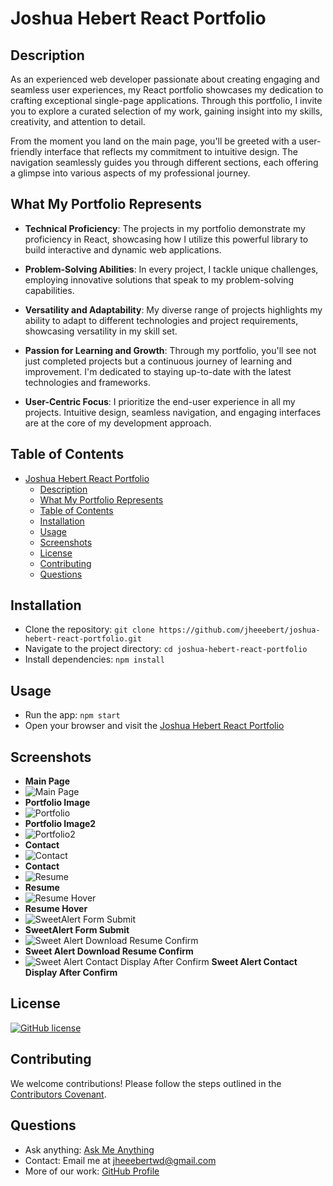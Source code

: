 # Joshua Hebert React Portfolio

## Description

As an experienced web developer passionate about creating engaging and seamless user experiences, my React portfolio showcases my dedication to crafting exceptional single-page applications. Through this portfolio, I invite you to explore a curated selection of my work, gaining insight into my skills, creativity, and attention to detail.

From the moment you land on the main page, you'll be greeted with a user-friendly interface that reflects my commitment to intuitive design. The navigation seamlessly guides you through different sections, each offering a glimpse into various aspects of my professional journey.

## What My Portfolio Represents

- **Technical Proficiency**: The projects in my portfolio demonstrate my proficiency in React, showcasing how I utilize this powerful library to build interactive and dynamic web applications.

- **Problem-Solving Abilities**: In every project, I tackle unique challenges, employing innovative solutions that speak to my problem-solving capabilities.

- **Versatility and Adaptability**: My diverse range of projects highlights my ability to adapt to different technologies and project requirements, showcasing versatility in my skill set.

- **Passion for Learning and Growth**: Through my portfolio, you'll see not just completed projects but a continuous journey of learning and improvement. I'm dedicated to staying up-to-date with the latest technologies and frameworks.

- **User-Centric Focus**: I prioritize the end-user experience in all my projects. Intuitive design, seamless navigation, and engaging interfaces are at the core of my development approach.

## Table of Contents

- [Joshua Hebert React Portfolio](#joshua-hebert-react-portfolio)
  - [Description](#description)
  - [What My Portfolio Represents](#what-my-portfolio-represents)
  - [Table of Contents](#table-of-contents)
  - [Installation](#installation)
  - [Usage](#usage)
  - [Screenshots](#screenshots)
  - [License](#license)
  - [Contributing](#contributing)
  - [Questions](#questions)

## Installation

- Clone the repository: `git clone https://github.com/jheeebert/joshua-hebert-react-portfolio.git`
- Navigate to the project directory: `cd joshua-hebert-react-portfolio`
- Install dependencies: `npm install`

## Usage

- Run the app: `npm start`
- Open your browser and visit the [Joshua Hebert React Portfolio](https://jheeebert.github.io/joshua-hebert-react-portfolio/)

## Screenshots

- **Main Page** <br>
- ![Main Page](./screenshots/mainPage.png)
- **Portfolio Image** <br>
- ![Portfolio](./screenshots/portfolioImage.png)
- **Portfolio Image2** <br>
- ![Portfolio2](./screenshots/portfolioImage2.png)
- **Contact** <br>
- ![Contact](./screenshots/contactImage.png)
- **Contact** <br>
- ![Resume](./screenshots/resumeImage.png)
- **Resume** <br>
- ![Resume Hover](./screenshots/resumeHoverImage.png)
- **Resume Hover** <br>
- ![SweetAlert Form Submit](./screenshots/sweetAlertFormSubmit.png)
- **SweetAlert Form Submit** <br>
- ![Sweet Alert Download Resume Confirm](./screenshots/sweetAlertDownloadResumeConfirm.png)
- **Sweet Alert Download Resume Confirm** <br>
- ![Sweet Alert Contact Display After Confirm](./screenshots/sweetAlertContactAfterConfirm.png)
  **Sweet Alert Contact Display After Confirm** <br>

## License

[![GitHub license](https://badgen.net/github/license/jheeebert/joshua-hebert-react-portfolio)](LICENSE)

## Contributing

We welcome contributions! Please follow the steps outlined in the [Contributors Covenant](https://www.contributor-covenant.org/).

## Questions

- Ask anything: [Ask Me Anything](https://GitHub.com/jheeebert/joshua-hebert-react-portfolio)
- Contact: Email me at jheeebertwd@gmail.com
- More of our work: [GitHub Profile](https://github.com/jheeebert/)
